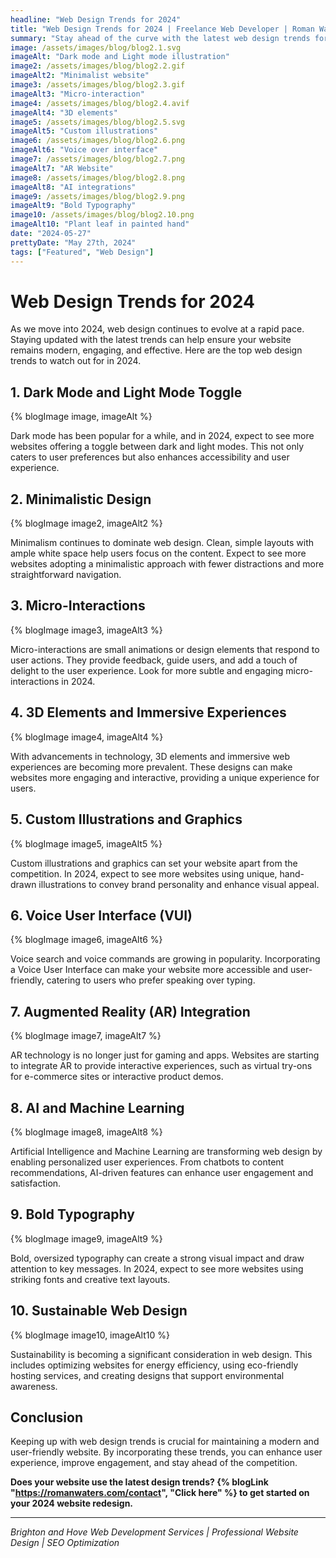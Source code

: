 ```yaml
---
headline: "Web Design Trends for 2024"
title: "Web Design Trends for 2024 | Freelance Web Developer | Roman Waters"
summary: "Stay ahead of the curve with the latest web design trends for 2024. Dark mode, minimalistic design, 3D elements, and more can elevate your website's user experience and engagement."
image: /assets/images/blog/blog2.1.svg
imageAlt: "Dark mode and Light mode illustration"
image2: /assets/images/blog/blog2.2.gif
imageAlt2: "Minimalist website"
image3: /assets/images/blog/blog2.3.gif
imageAlt3: "Micro-interaction"
image4: /assets/images/blog/blog2.4.avif
imageAlt4: "3D elements"
image5: /assets/images/blog/blog2.5.svg
imageAlt5: "Custom illustrations"
image6: /assets/images/blog/blog2.6.png
imageAlt6: "Voice over interface"
image7: /assets/images/blog/blog2.7.png
imageAlt7: "AR Website"
image8: /assets/images/blog/blog2.8.png
imageAlt8: "AI integrations"
image9: /assets/images/blog/blog2.9.png
imageAlt9: "Bold Typography"
image10: /assets/images/blog/blog2.10.png
imageAlt10: "Plant leaf in painted hand"
date: "2024-05-27"
prettyDate: "May 27th, 2024"
tags: ["Featured", "Web Design"]
---
```


# Web Design Trends for 2024

As we move into 2024, web design continues to evolve at a rapid pace. Staying updated with the latest trends can help ensure your website remains modern, engaging, and effective. Here are the top web design trends to watch out for in 2024.

## 1. **Dark Mode and Light Mode Toggle**

{% blogImage image, imageAlt %}

Dark mode has been popular for a while, and in 2024, expect to see more websites offering a toggle between dark and light modes. This not only caters to user preferences but also enhances accessibility and user experience.

## 2. **Minimalistic Design**

{% blogImage image2, imageAlt2 %}

Minimalism continues to dominate web design. Clean, simple layouts with ample white space help users focus on the content. Expect to see more websites adopting a minimalistic approach with fewer distractions and more straightforward navigation.

## 3. **Micro-Interactions**

{% blogImage image3, imageAlt3 %}

Micro-interactions are small animations or design elements that respond to user actions. They provide feedback, guide users, and add a touch of delight to the user experience. Look for more subtle and engaging micro-interactions in 2024.

## 4. **3D Elements and Immersive Experiences**

{% blogImage image4, imageAlt4 %}

With advancements in technology, 3D elements and immersive web experiences are becoming more prevalent. These designs can make websites more engaging and interactive, providing a unique experience for users.

## 5. **Custom Illustrations and Graphics**

{% blogImage image5, imageAlt5 %}

Custom illustrations and graphics can set your website apart from the competition. In 2024, expect to see more websites using unique, hand-drawn illustrations to convey brand personality and enhance visual appeal.

## 6. **Voice User Interface (VUI)**

{% blogImage image6, imageAlt6 %}

Voice search and voice commands are growing in popularity. Incorporating a Voice User Interface can make your website more accessible and user-friendly, catering to users who prefer speaking over typing.

## 7. **Augmented Reality (AR) Integration**

{% blogImage image7, imageAlt7 %}

AR technology is no longer just for gaming and apps. Websites are starting to integrate AR to provide interactive experiences, such as virtual try-ons for e-commerce sites or interactive product demos.

## 8. **AI and Machine Learning**

{% blogImage image8, imageAlt8 %}

Artificial Intelligence and Machine Learning are transforming web design by enabling personalized user experiences. From chatbots to content recommendations, AI-driven features can enhance user engagement and satisfaction.

## 9. **Bold Typography**

{% blogImage image9, imageAlt9 %}

Bold, oversized typography can create a strong visual impact and draw attention to key messages. In 2024, expect to see more websites using striking fonts and creative text layouts.

## 10. **Sustainable Web Design**

{% blogImage image10, imageAlt10 %}

Sustainability is becoming a significant consideration in web design. This includes optimizing websites for energy efficiency, using eco-friendly hosting services, and creating designs that support environmental awareness.

## Conclusion

Keeping up with web design trends is crucial for maintaining a modern and user-friendly website. By incorporating these trends, you can enhance user experience, improve engagement, and stay ahead of the competition.

**Does your website use the latest design trends? {% blogLink "https://romanwaters.com/contact", "Click here" %} to get started on your 2024 website redesign.**

---

_Brighton and Hove Web Development Services | Professional Website Design | SEO Optimization_
